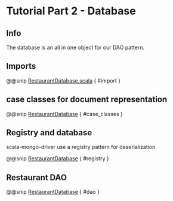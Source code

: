 # Tutorial Part 2 - Database

## Info

The database is an all in one object for our DAO pattern.

## Imports

@@snip [RestaurantDatabase.scala](../../../test/scala/com/sfxcode/nosql/mongo/restaurant/RestaurantDatabase.scala) { #import }


## case classes for document representation

@@snip [RestaurantDatabase](../../../test/scala/com/sfxcode/nosql/mongo/restaurant/RestaurantDatabase.scala) { #case_classes }

## Registry and database

scala-mongo-driver use a registry pattern for deserialization

@@snip [RestaurantDatabase](../../../test/scala/com/sfxcode/nosql/mongo/restaurant/RestaurantDatabase.scala) { #registry }

## Restaurant DAO

@@snip [RestaurantDatabase](../../../test/scala/com/sfxcode/nosql/mongo/restaurant/RestaurantDatabase.scala) { #dao }